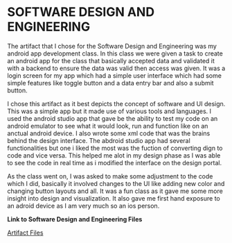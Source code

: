 # SOFTWARE DESIGN AND ENGINEERING

  The artifact that I chose for the Software Design and Engineering was my android app development class. In this class we were given a task to create an android app for the class that basically accepted data and validated it with a backend to ensure the data was valid then access was given. It was a login screen for my app which had a simple user interface which had some simple features like toggle button and a data entry bar and also a submit button.

  I chose this artifact as it best depicts the concept of software and UI design. This was a simple app but it made use of various tools and languages. I used the android studio app that gave be the ability to test my code on an android emulator to see what it would look, run and function like on an anctual android device. I also wrote some xml code that was the brains behind the design interface. The abdroid studio app had several functionalities but one i liked the most was the fuction of converting dign to code and vice versa. This helped me alot in my design phase as I was able to see the code in real time as i modified the interface on the design portal.

  As the class went on, I was asked to make some adjustment to the code which I did, basically it involved changes to the UI like adding new color and changing button layouts and all. It was a fun class as it gave me some more insight into design and visualization. It also gave me first hand exposure to an adroid device as I am very much so an ios person. 
  
**Link to Software Design and Engineering Files**

[Artifact Files](https://github.com/nellieumanah/ePortfolio/tree/gh-pages/Software%20Design%20and%20Engineering)
